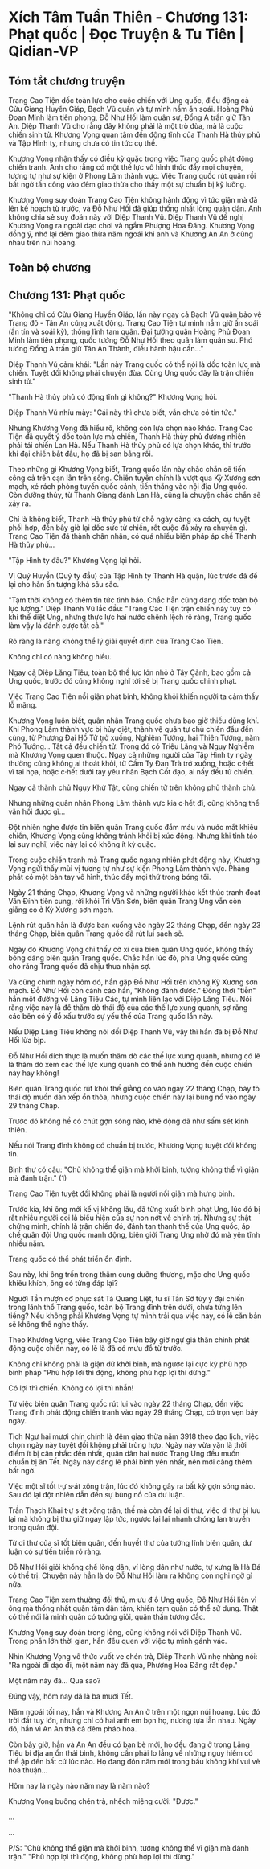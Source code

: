 # Xích Tâm Tuần Thiên - Chương 131: Phạt quốc | Đọc Truyện & Tu Tiên | Qidian-VP



## Tóm tắt chương truyện

Trang Cao Tiện dốc toàn lực cho cuộc chiến với Ung quốc, điều động cả Cửu Giang Huyền Giáp, Bạch Vũ quân và tự mình nắm ấn soái. Hoàng Phủ Đoan Minh làm tiên phong, Đỗ Như Hối làm quân sư, Đổng A trấn giữ Tân An. Diệp Thanh Vũ cho rằng đây không phải là một trò đùa, mà là cuộc chiến sinh tử. Khương Vọng quan tâm đến động tĩnh của Thanh Hà thủy phủ và Tập Hình ty, nhưng chưa có tin tức cụ thể.

Khương Vọng nhận thấy có điều kỳ quặc trong việc Trang quốc phát động chiến tranh. Anh cho rằng có một thế lực vô hình thúc đẩy mọi chuyện, tương tự như sự kiện ở Phong Lâm thành vực. Việc Trang quốc rút quân rồi bất ngờ tấn công vào đêm giao thừa cho thấy một sự chuẩn bị kỹ lưỡng.

Khương Vọng suy đoán Trang Cao Tiện không hành động vì tức giận mà đã lên kế hoạch từ trước, và Đỗ Như Hối đã giúp thống nhất lòng quân dân. Anh không chia sẻ suy đoán này với Diệp Thanh Vũ. Diệp Thanh Vũ đề nghị Khương Vọng ra ngoài dạo chơi và ngắm Phượng Hoa Đăng. Khương Vọng đồng ý, nhớ lại đêm giao thừa năm ngoái khi anh và Khương An An ở cùng nhau trên núi hoang.


## Toàn bộ chương

## Chương 131: Phạt quốc

"Không chỉ có Cửu Giang Huyền Giáp, lần này ngay cả Bạch Vũ quân bảo vệ Trang đô - Tân An cũng xuất động. Trang Cao Tiện tự mình nắm giữ ấn soái (ấn tín và soái kỳ), thống lĩnh tam quân. Đại tướng quân Hoàng Phủ Đoan Minh làm tiên phong, quốc tướng Đỗ Như Hối theo quân làm quân sư. Phó tướng Đổng A trấn giữ Tân An Thành, điều hành hậu cần..."

Diệp Thanh Vũ cảm khái: "Lần này Trang quốc có thể nói là dốc toàn lực mà chiến. Tuyệt đối không phải chuyện đùa. Cùng Ung quốc đây là trận chiến sinh tử."

"Thanh Hà thủy phủ có động tĩnh gì không?" Khương Vọng hỏi.

Diệp Thanh Vũ nhíu mày: "Cái này thì chưa biết, vẫn chưa có tin tức."

Nhưng Khương Vọng đã hiểu rõ, không còn lựa chọn nào khác. Trang Cao Tiện đã quyết ý dốc toàn lực mà chiến, Thanh Hà thủy phủ đương nhiên phải tái chiến Lan Hà. Nếu Thanh Hà thủy phủ có lựa chọn khác, thì trước khi đại chiến bắt đầu, họ đã bị san bằng rồi.

Theo những gì Khương Vọng biết, Trang quốc lần này chắc chắn sẽ tiến công cả trên cạn lẫn trên sông. Chiến tuyến chính là vượt qua Kỳ Xương sơn mạch, xé rách phòng tuyến quốc cảnh, tiến thẳng vào nội địa Ung quốc. Còn đường thủy, từ Thanh Giang đánh Lan Hà, cũng là chuyện chắc chắn sẽ xảy ra.

Chỉ là không biết, Thanh Hà thủy phủ từ chỗ ngày càng xa cách, cự tuyệt phối hợp, đến bây giờ lại dốc sức tử chiến, rốt cuộc đã xảy ra chuyện gì. Trang Cao Tiện đã thành chân nhân, có quá nhiều biện pháp áp chế Thanh Hà thủy phủ...

"Tập Hình ty đâu?" Khương Vọng lại hỏi.

Vị Quý Huyền (Quý ty đầu) của Tập Hình ty Thanh Hà quận, lúc trước đã để lại cho hắn ấn tượng khá sâu sắc.

"Tạm thời không có thêm tin tức tình báo. Chắc hẳn cũng đang dốc toàn bộ lực lượng." Diệp Thanh Vũ lắc đầu: "Trang Cao Tiện trận chiến này tuy có khí thế diệt Ung, nhưng thực lực hai nước chênh lệch rõ ràng, Trang quốc làm vậy là đánh cược tất cả."

Rõ ràng là nàng không thể lý giải quyết định của Trang Cao Tiện.

Không chỉ có nàng không hiểu.

Ngay cả Diệp Lăng Tiêu, toàn bộ thế lực lớn nhỏ ở Tây Cảnh, bao gồm cả Ung quốc, trước đó cũng không nghĩ tới sẽ bị Trang quốc chinh phạt.

Việc Trang Cao Tiện nổi giận phát binh, không khỏi khiến người ta cảm thấy lỗ mãng.

Khương Vọng luôn biết, quân nhân Trang quốc chưa bao giờ thiếu dũng khí. Khi Phong Lâm thành vực bị hủy diệt, thành vệ quân tự chủ chiến đấu đến cùng, từ Phương Đại Hồ Tử trở xuống, Nghiêm Tướng, hai Thiên Tướng, năm Phó Tướng... Tất cả đều chiến tử. Trong đó có Triệu Lãng và Ngụy Nghiễm mà Khương Vọng quen thuộc. Ngay cả những người của Tập Hình ty ngày thường cũng không ai thoát khỏi, từ Cầm Ty Đan Trà trở xuống, hoặc c·hết vì tai họa, hoặc c·hết dưới tay yêu nhân Bạch Cốt đạo, ai nấy đều tử chiến.

Ngay cả thành chủ Ngụy Khứ Tật, cũng chiến tử trên không phủ thành chủ.

Nhưng những quân nhân Phong Lâm thành vực kia c·hết đi, cũng không thể vãn hồi được gì...

Đột nhiên nghe được tin biên quân Trang quốc đẫm máu và nước mắt khiêu chiến, Khương Vọng cũng không tránh khỏi bị xúc động. Nhưng khi tỉnh táo lại suy nghĩ, việc này lại có không ít kỳ quặc.

Trong cuộc chiến tranh mà Trang quốc ngang nhiên phát động này, Khương Vọng ngửi thấy mùi vị tương tự như sự kiện Phong Lâm thành vực. Phảng phất có một bàn tay vô hình, thúc đẩy mọi thứ trong bóng tối.

Ngày 21 tháng Chạp, Khương Vọng và những người khác kết thúc tranh đoạt Vân Đính tiên cung, rời khỏi Trì Vân Sơn, biên quân Trang Ung vẫn còn giằng co ở Kỳ Xương sơn mạch.

Lệnh rút quân hẳn là được ban xuống vào ngày 22 tháng Chạp, đến ngày 23 tháng Chạp, biên quân Trang quốc đã rút lui sạch sẽ.

Ngày đó Khương Vọng chỉ thấy cờ xí của biên quân Ung quốc, không thấy bóng dáng biên quân Trang quốc. Chắc hẳn lúc đó, phía Ung quốc cũng cho rằng Trang quốc đã chịu thua nhận sợ.

Và cũng chính ngày hôm đó, hắn gặp Đỗ Như Hối trên không Kỳ Xương sơn mạch. Đỗ Như Hối còn cảnh cáo hắn, "Không đánh được." Đồng thời "tiễn" hắn một đường về Lăng Tiêu Các, tự mình liên lạc với Diệp Lăng Tiêu. Nói rằng việc này là để thăm dò thái độ của các thế lực xung quanh, sợ rằng các bên có ý đồ xấu trước sự yếu thế của Trang quốc lần này.

Nếu Diệp Lăng Tiêu không nói dối Diệp Thanh Vũ, vậy thì hắn đã bị Đỗ Như Hối lừa bịp.

Đỗ Như Hối đích thực là muốn thăm dò các thế lực xung quanh, nhưng có lẽ là thăm dò xem các thế lực xung quanh có thể ảnh hưởng đến cuộc chiến này hay không!

Biên quân Trang quốc rút khỏi thế giằng co vào ngày 22 tháng Chạp, bày tỏ thái độ muốn dàn xếp ổn thỏa, nhưng cuộc chiến này lại bùng nổ vào ngày 29 tháng Chạp.

Trước đó không hề có chút gợn sóng nào, khẽ động đã như sấm sét kinh thiên.

Nếu nói Trang đình không có chuẩn bị trước, Khương Vọng tuyệt đối không tin.

Binh thư có câu: "Chủ không thể giận mà khởi binh, tướng không thể vì giận mà đánh trận." (1)

Trang Cao Tiện tuyệt đối không phải là người nổi giận mà hưng binh.

Trước kia, khi ông mới kế vị không lâu, đã từng xuất binh phạt Ung, lúc đó bị rất nhiều người coi là biểu hiện của sự non nớt về chính trị. Nhưng sự thật chứng minh, chính là trận chiến đó, đánh tan thanh thế của Ung quốc, áp chế quân đội Ung quốc manh động, biên giới Trang Ung nhờ đó mà yên tĩnh nhiều năm.

Trang quốc có thể phát triển ổn định.

Sau này, khi ông trốn trong thâm cung dưỡng thương, mặc cho Ung quốc khiêu khích, ông có từng đáp lại?

Người Tần mượn cớ phục sát Tả Quang Liệt, tu sĩ Tần Sở tùy ý đại chiến trong lãnh thổ Trang quốc, toàn bộ Trang đình trên dưới, chưa từng lên tiếng? Nếu không phải Khương Vọng tự mình trải qua việc này, có lẽ căn bản sẽ không thể nghe thấy.

Theo Khương Vọng, việc Trang Cao Tiện bây giờ ngự giá thân chinh phát động cuộc chiến này, có lẽ là đã có mưu đồ từ trước.

Không chỉ không phải là giận dữ khởi binh, mà ngược lại cực kỳ phù hợp binh pháp "Phù hợp lợi thì động, không phù hợp lợi thì dừng."

Có lợi thì chiến. Không có lợi thì nhẫn!

Từ việc biên quân Trang quốc rút lui vào ngày 22 tháng Chạp, đến việc Trang đình phát động chiến tranh vào ngày 29 tháng Chạp, có trọn vẹn bảy ngày.

Tịch Ngư hai mươi chín chính là đêm giao thừa năm 3918 theo đạo lịch, việc chọn ngày này tuyệt đối không phải trùng hợp. Ngày này vừa vặn là thời điểm ít bị cân nhắc đến nhất, quân dân hai nước Trang Ung đều muốn chuẩn bị ăn Tết. Ngày này đáng lẽ phải bình yên nhất, nên mới càng thêm bất ngờ.

Việc một sĩ tốt t·ự s·át xông trận, lúc đó không gây ra bất kỳ gợn sóng nào. Sau đó lại đột nhiên dẫn đến sự bùng nổ của dư luận.

Trần Thạch Khai t·ự s·át xông trận, thế mà còn để lại di thư, việc di thư bị lưu lại mà không bị thu giữ ngay lập tức, ngược lại lại nhanh chóng lan truyền trong quân đội.

Từ di thư của sĩ tốt biên quân, đến huyết thư của tướng lĩnh biên quân, dư luận có sự tiến triển rõ ràng.

Đỗ Như Hối giỏi khống chế lòng dân, ví lòng dân như nước, tự xưng là Hà Bá có thể trị. Chuyện này hẳn là do Đỗ Như Hối làm ra không còn nghi ngờ gì nữa.

Trang Cao Tiện xem thường đối thủ, m·ưu đ·ồ Ung quốc, Đỗ Như Hối liền vì ông mà thống nhất quân tâm dân tâm, khiến tam quân có thể sử dụng. Thật có thể nói là minh quân có tướng giỏi, quân thần tương đắc.

Khương Vọng suy đoán trong lòng, cũng không nói với Diệp Thanh Vũ. Trong phần lớn thời gian, hắn đều quen với việc tự mình gánh vác.

Nhìn Khương Vọng vô thức vuốt ve chén trà, Diệp Thanh Vũ nhẹ nhàng nói: "Ra ngoài đi dạo đi, một năm này đã qua, Phượng Hoa Đăng rất đẹp."

Một năm này đã... Qua sao?

Đúng vậy, hôm nay đã là ba mươi Tết.

Năm ngoái tối nay, hắn và Khương An An ở trên một ngọn núi hoang. Lúc đó trời đất tuy lớn, nhưng chỉ có hai anh em bọn họ, nương tựa lẫn nhau. Ngày đó, hắn vì An An thả cả đêm pháo hoa.

Còn bây giờ, hắn và An An đều có bạn bè mới, họ đều đang ở trong Lăng Tiêu bí địa an ổn thái bình, không cần phải lo lắng về những nguy hiểm có thể ập đến bất cứ lúc nào. Họ đang đón năm mới trong bầu không khí vui vẻ hòa thuận...

Hôm nay là ngày nào năm nay là năm nào?

Khương Vọng buông chén trà, nhếch miệng cười: "Được."

...

...

P/S: "Chủ không thể giận mà khởi binh, tướng không thể vì giận mà đánh trận." "Phù hợp lợi thì động, không phù hợp lợi thì dừng."